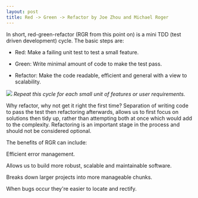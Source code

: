 ```yaml
---
layout: post
title: Red -> Green -> Refactor by Joe Zhou and Michael Roger 
---
```


In short, red-green-refactor (RGR from this point on) is a mini TDD (test driven development) cycle.  The basic steps are:

* Red:  Make a failing unit test to test a small feature.

* Green:  Write minimal amount of code to make the test pass.

* Refactor:  Make the code readable, efficient and general with a view to scalability.

![](http://i.imgur.com/Y3LxecJ.png)
_Repeat this cycle for each small unit of features or user requirements._

Why refactor, why not get it right the first time?
Separation of writing code to pass the test then refactoring afterwards, allows us to first focus on solutions then tidy up, rather than attempting both at once which would add to the complexity.
Refactoring is an important stage in the process and should not be considered optional.

The benefits of RGR can include: 

Efficient error management.

Allows us to build more robust, scalable and maintainable software.

Breaks down larger projects into more manageable chunks.

When bugs occur they're easier to locate and rectify.
